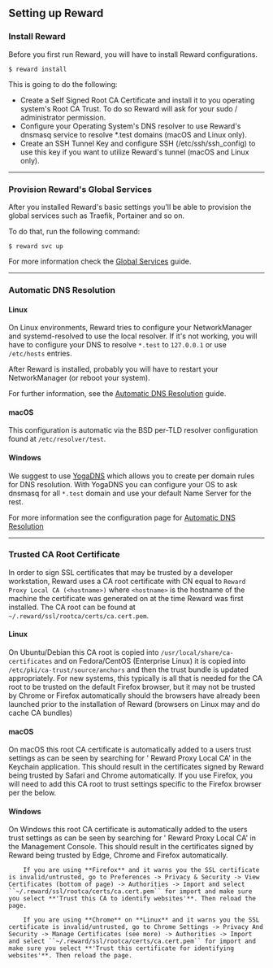 ## Setting up Reward

### Install Reward

Before you first run Reward, you will have to install Reward configurations.

``` shell
$ reward install
```

This is going to do the following:

* Create a Self Signed Root CA Certificate and install it to you operating system's Root CA Trust. To do so Reward will
    ask for your sudo / administrator permission.
* Configure your Operating System's DNS resolver to use Reward's dnsmasq service to resolve *.test domains (macOS and
    Linux only).
* Create an SSH Tunnel Key and configure SSH (/etc/ssh/ssh_config) to use this key if you want to utilize Reward's
    tunnel (macOS and Linux only).

---

### Provision Reward's Global Services

After you installed Reward's basic settings you'll be able to provision the global services such as Traefik, Portainer
and so on.

To do that, run the following command:

``` shell
$ reward svc up
```

For more information check the [Global Services](../services.md) guide.

---

### Automatic DNS Resolution

#### Linux

On Linux environments, Reward tries to configure your NetworkManager and systemd-resolved to use the local resolver. If
it's not working, you will have to configure your DNS to resolve `*.test` to `127.0.0.1` or use `/etc/hosts` entries.

After Reward is installed, probably you will have to restart your NetworkManager (or reboot your system).

For further information, see the [Automatic DNS Resolution](../configuration/automatic-dns-resolution.html#linux) guide.

#### macOS

This configuration is automatic via the BSD per-TLD resolver configuration found at `/etc/resolver/test`.

#### Windows

We suggest to use [YogaDNS](https://www.yogadns.com/download/) which allows you to create per domain rules for DNS
resolution. With YogaDNS you can configure your OS to ask dnsmasq for all `*.test` domain and use your default Name
Server for the rest.

For more information see the configuration page
for [Automatic DNS Resolution](../configuration/automatic-dns-resolution.html#windows)

---

### Trusted CA Root Certificate

In order to sign SSL certificates that may be trusted by a developer workstation, Reward uses a CA root certificate with
CN equal to `Reward Proxy Local CA (<hostname>)` where `<hostname>` is the hostname of the machine the certificate was
generated on at the time Reward was first installed. The CA root can be found
at `~/.reward/ssl/rootca/certs/ca.cert.pem`.

#### Linux

On Ubuntu/Debian this CA root is copied into `/usr/local/share/ca-certificates` and on Fedora/CentOS (Enterprise Linux)
it is copied into `/etc/pki/ca-trust/source/anchors` and then the trust bundle is updated appropriately. For new
systems, this typically is all that is needed for the CA root to be trusted on the default Firefox browser, but it may
not be trusted by Chrome or Firefox automatically should the browsers have already been launched prior to the
installation of Reward (browsers on Linux may and do cache CA bundles)

#### macOS

On macOS this root CA certificate is automatically added to a users trust settings as can be seen by searching for '
Reward Proxy Local CA' in the Keychain application. This should result in the certificates signed by Reward being
trusted by Safari and Chrome automatically. If you use Firefox, you will need to add this CA root to trust settings
specific to the Firefox browser per the below.

#### Windows

On Windows this root CA certificate is automatically added to the users trust settings as can be seen by searching for '
Reward Proxy Local CA' in the Management Console. This should result in the certificates signed by Reward being trusted
by Edge, Chrome and Firefox automatically.

``` note::
    If you are using **Firefox** and it warns you the SSL certificate is invalid/untrusted, go to Preferences -> Privacy & Security -> View Certificates (bottom of page) -> Authorities -> Import and select ``~/.reward/ssl/rootca/certs/ca.cert.pem`` for import and make sure you select **'Trust this CA to identify websites'**. Then reload the page.

    If you are using **Chrome** on **Linux** and it warns you the SSL certificate is invalid/untrusted, go to Chrome Settings -> Privacy And Security -> Manage Certificates (see more) -> Authorities -> Import and select ``~/.reward/ssl/rootca/certs/ca.cert.pem`` for import and make sure you select **'Trust this certificate for identifying websites'**. Then reload the page.
```

